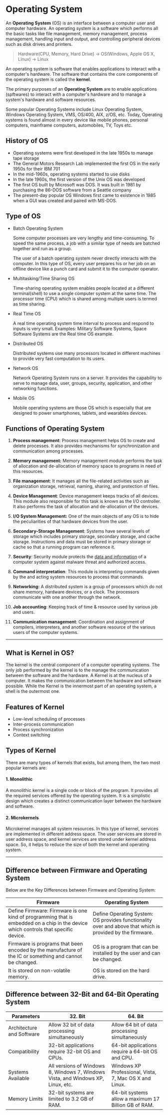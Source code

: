 # Operating System

An **Operating System** (OS) is an interface between a computer user and computer hardware. An operating system is a software which performs all the basic tasks like file management, memory management, process management, handling input and output, and controlling peripheral devices such as disk drives and printers.

> Hardware(CPU, Memory, Hard Drive) -> OS(Windows, Apple OS X, Linux) -> Linux

An operating system is software that enables applications to interact with a computer's hardware. The software that contains the core components of the operating system is called the **kernel**.

The primary purposes of an **Operating System** are to enable applications (spftwares) to interact with a computer's hardware and to manage a system's hardware and software resources.

Some popular Operating Systems include Linux Operating System, Windows Operating System, VMS, OS/400, AIX, z/OS, etc. Today, Operating systems is found almost in every device like mobile phones, personal computers, mainframe computers, automobiles, TV, Toys etc.

## History of OS

- Operating systems were first developed in the late 1950s to manage tape storage
- The General Motors Research Lab implemented the first OS in the early 1950s for their IBM 701
- In the mid-1960s, operating systems started to use disks
- In the late 1960s, the first version of the Unix OS was developed
- The first OS built by Microsoft was DOS. It was built in 1981 by purchasing the 86-DOS software from a Seattle company
- The present-day popular OS Windows first came to existence in 1985 when a GUI was created and paired with MS-DOS.

## Type of OS

- Batch Operating System
  
  Some computer processes are very lengthy and time-consuming. To speed the same process, a job with a similar type of needs are batched together and run as a group.
  
  The user of a batch operating system never directly interacts with the computer. In this type of OS, every user prepares his or her job on an offline device like a punch card and submit it to the computer operator.
- Multitasking/Time Sharing OS
  
  Time-sharing operating system enables people located at a different terminal(shell) to use a single computer system at the same time. The processor time (CPU) which is shared among multiple users is termed as time sharing.
- Real Time OS
  
  A real time operating system time interval to process and respond to inputs is very small. Examples: Military Software Systems, Space Software Systems are the Real time OS example.
- Distributed OS
  
  Distributed systems use many processors located in different machines to provide very fast computation to its users.
- Network OS
  
  Network Operating System runs on a server. It provides the capability to serve to manage data, user, groups, security, application, and other networking functions.
- Mobile OS
  
  Mobile operating systems are those OS which is especially that are designed to power smartphones, tablets, and wearables devices.



## Functions of Operating System

1. **Process management**: Process management helps OS to create and delete processes. It also provides mechanisms for synchronization and communication among processes.

2. **Memory management:** Memory management module performs the task of allocation and de-allocation of memory space to programs in need of this resources.

3. **File management**: It manages all the file-related activities such as organization storage, retrieval, naming, sharing, and protection of files.

4. **Device Management**: Device management keeps tracks of all devices. This module also responsible for this task is known as the I/O controller. It also performs the task of allocation and de-allocation of the devices.

5. **I/O System Management:** One of the main objects of any OS is to hide the peculiarities of that hardware devices from the user.

6. **Secondary-Storage Management**: Systems have several levels of storage which includes primary storage, secondary storage, and cache storage. Instructions and data must be stored in primary storage or cache so that a running program can reference it.

7. **Security**: Security module protects the [data and information](https://www.guru99.com/difference-information-data.html%20) of a computer system against malware threat and authorized access.

8. **Command interpretation**: This module is interpreting commands given by the and acting system resources to process that commands.

9. **Networking:** A distributed system is a group of processors which do not share memory, hardware devices, or a clock. The processors communicate with one another through the network.

10. **Job accounting**: Keeping track of time & resource used by various job and users.

11. **Communication management**: Coordination and assignment of compilers, interpreters, and another software resource of the various users of the computer systems.

---

## What is Kernel in OS?

The kernel is the central component of a computer operating systems. The only job performed by the kernel is to the manage the communication between the software and the hardware. A Kernel is at the nucleus of a computer. It makes the communication between the hardware and software possible. While the Kernel is the innermost part of an operating system, a shell is the outermost one.

## Features of Kernel

- Low-level scheduling of processes
- Inter-process communication
- Process synchronization
- Context switching

## Types of Kernel

There are many types of kernels that exists, but among them, the two most popular kernels are:

#### 1. Monolithic

A monolithic kernel is a single code or block of the program. It provides all the required services offered by the operating system. It is a simplistic design which creates a distinct communication layer between the hardware and software.

#### 2. Microkernels

Microkernel manages all system resources. In this type of kernel, services are implemented in different address space. The user services are stored in user address space, and kernel services are stored under kernel address space. So, it helps to reduce the size of both the kernel and operating system.

---

## Difference between Firmware and Operating System

Below are the Key Differences between Firmware and Operating System:

| Firmware                                                                                                                           | Operating System                                                                                          |
| ---------------------------------------------------------------------------------------------------------------------------------- | --------------------------------------------------------------------------------------------------------- |
| Define Firmware: Firmware is one kind of programming that is embedded on a chip in the device which controls that specific device. | Define Operating System: OS provides functionality over and above that which is provided by the firmware. |
| Firmware is programs that been encoded by the manufacture of the IC or something and cannot be changed.                            | OS is a program that can be installed by the user and can be changed.                                     |
| It is stored on non-volatile memory.                                                                                               | OS is stored on the hard drive.                                                                           |

## Difference between 32-Bit and 64-Bit Operating System

| Parameters                | 32. Bit                                                                          | 64. Bit                                                |
| ------------------------- | -------------------------------------------------------------------------------- | ------------------------------------------------------ |
| Architecture and Software | Allow 32 bit of data processing simultaneously                                   | Allow 64 bit of data processing simultaneously         |
| Compatibility             | 32-bit applications require 32-bit OS and CPUs.                                  | 64-bit applications require a 64-bit OS and CPU.       |
| Systems Available         | All versions of Windows 8, Windows 7, Windows Vista, and Windows XP, Linux, etc. | Windows XP Professional, Vista, 7, Mac OS X and Linux. |
| Memory Limits             | 32-bit systems are limited to 3.2 GB of RAM.                                     | 64-bit systems allow a maximum 17 Billion GB of RAM.   |


